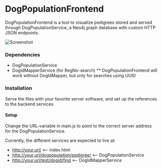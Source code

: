 DogPopulationFrontend
=====================

DogPopulationFrontend is a tool to visualize pedigrees stored and served through DogPopulationService, a Neo4j graph database with custom HTTP JSON endpoints.

![Screenshot](https://raw.github.com/NKK-IT-Utvikling/DogPopulationFrontend/master/screenshot.png)

### Dependencies

* DogPopulationService
* DogIdMapperService (for RegNo-search)
** DogPopulationFrontend will work without DogIdMapper, but only for searches using UUID

### Installation

Serve the files with your favorite server software, and set up the references to the backend services.

#### Setup

Change the URL-variable in main.js to point to the correct server address for the DogPopulationService.

Currently, the different services are expected to live at:

* http://your.url/ <-- index.html
* http://your.url/dogpopulation/pedigree/ <-- DogPopulationService
* http://your.url/test/dogid/find <-- DogIdMapperService
